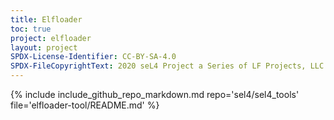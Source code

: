 ```yaml
---
title: Elfloader
toc: true
project: elfloader
layout: project
SPDX-License-Identifier: CC-BY-SA-4.0
SPDX-FileCopyrightText: 2020 seL4 Project a Series of LF Projects, LLC.
---
```

{% include include_github_repo_markdown.md repo='sel4/sel4_tools' file='elfloader-tool/README.md' %}
